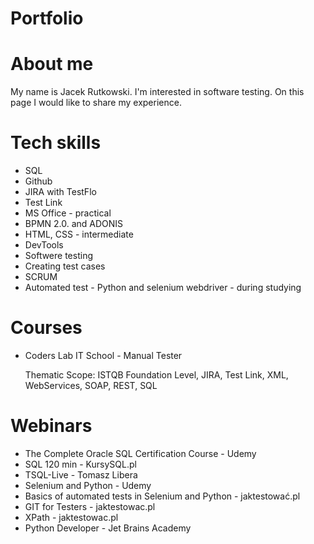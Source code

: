 # Portfolio
# About me

My name is Jacek Rutkowski. I'm interested in software testing. On this page I would like to share my experience.
# Tech skills

* SQL
* Github
* JIRA with TestFlo
* Test Link
* MS Office - practical
* BPMN 2.0. and ADONIS
* HTML, CSS - intermediate
* DevTools
* Softwere testing
* Creating test cases
* SCRUM
* Automated test - Python and selenium webdriver - during studying

# Courses

* Coders Lab IT School - Manual Tester

  Thematic Scope: ISTQB Foundation Level, JIRA, Test Link, XML, WebServices, SOAP, REST, SQL

# Webinars

* The Complete Oracle SQL Certification Course - Udemy
* SQL 120 min - KursySQL.pl
* TSQL-Live - Tomasz Libera
* Selenium and Python  - Udemy
* Basics of automated tests in Selenium and Python - jaktestować.pl
* GIT for Testers - jaktestowac.pl
* XPath - jaktestowac.pl
* Python Developer - Jet Brains Academy

